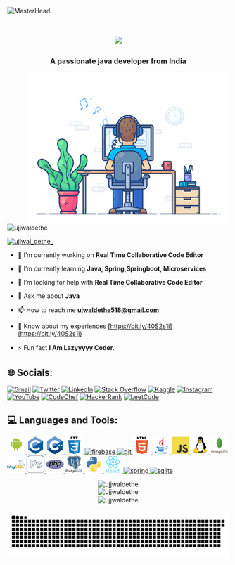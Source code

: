 ![MasterHead](https://mir-s3-cdn-cf.behance.net/project_modules/fs/54b6c068097599.5b50bca476b9b.gif)


<h1 align="center">
    <img src="https://readme-typing-svg.herokuapp.com/?font=Righteous&size=35&center=true&vCenter=true&width=500&height=70&duration=4000&lines=Hi+There!+👋;+I'm+Ujjwal+Dethe!;" />
</h1>

<h3 align="center">A passionate java developer from India</h3>
<img align="right" alt="Coding" width="460" src="https://raw.githubusercontent.com/ujjwaldethe/ujjwaldethe/f97c2e325ae77615a50fb689eb84593f79407ba7/.github/workflows/coding.gif">

<p align="left">
    <img src="https://komarev.com/ghpvc/?username=ujjwaldethe&label=Profile%20views&color=0e75b6&style=flat" alt="ujjwaldethe" />
  
</p>

<p align="left"> <a href="https://linkedin.com/in/ujjwal-dethe-64a59a21a" target="_blank"><img src="https://img.shields.io/badge/LinkedIn-Profile-blue?logo=linkedin&style=for-the-badge" alt="ujjwal_dethe_" /></a> </p>


- 🔭 I’m currently working on **Real Time Collaborative Code Editor**

- 🌱 I’m currently learning **Java, Spring,Springboot, Microservices**

- 🤝 I’m looking for help with **Real Time Collaborative Code Editor**

- 💬 Ask me about **Java**

- 📫 How to reach me **ujwaldethe518@gmail.com**

- 📄 Know about my experiences [https://bit.ly/40S2s1i](https://bit.ly/40S2s1i)

- ⚡ Fun fact **I Am Lazyyyyy Coder.**

## 🌐 Socials:

[![Gmail](https://img.shields.io/badge/Gmail-D14836?logo=gmail&logoColor=white)](https://mail.google.com/mail/?view=cm&fs=1&to=ujjwaldethe518@gmail.com)
[![Twitter](https://img.shields.io/badge/Twitter-1DA1F2?logo=twitter&logoColor=white)](https://twitter.com/ujjwal_dethe_) 
[![LinkedIn](https://img.shields.io/badge/LinkedIn-0A66C2?logo=linkedin&logoColor=white)](https://linkedin.com/in/ujjwal-dethe-64a59a21a) 
[![Stack Overflow](https://img.shields.io/badge/Stack%20Overflow-F58025?logo=stackoverflow&logoColor=white)](https://stackoverflow.com/users/15903226/ujwal-dethe) 
[![Kaggle](https://img.shields.io/badge/Kaggle-20BEFF?logo=kaggle&logoColor=white)](https://kaggle.com/ujjwaldethe) 
[![Instagram](https://img.shields.io/badge/Instagram-E4405F?logo=instagram&logoColor=white)](https://instagram.com/krishna_dethe__) 
[![YouTube](https://img.shields.io/badge/YouTube-FF0000?logo=youtube&logoColor=white)](https://youtube.com/@ujjwaldethe6537?si=OqorRv4auV3Ok9Ac) 
[![CodeChef](https://img.shields.io/badge/CodeChef-5B4638?logo=codechef&logoColor=white)](https://www.codechef.com/users/cry_dell_57) 
[![HackerRank](https://img.shields.io/badge/HackerRank-2EC866?logo=hackerrank&logoColor=white)](https://www.hackerrank.com/ujwaldethe518) 
[![LeetCode](https://img.shields.io/badge/LeetCode-FFA116?logo=leetcode&logoColor=white)](https://www.leetcode.com/ujjwaldethe)

## 💻 Languages and Tools:
<p align="left"> <a href="https://developer.android.com" target="_blank" rel="noreferrer"> <img src="https://raw.githubusercontent.com/devicons/devicon/master/icons/android/android-original-wordmark.svg" alt="android" width="40" height="40"/> </a> <a href="https://www.cprogramming.com/" target="_blank" rel="noreferrer"> <img src="https://raw.githubusercontent.com/devicons/devicon/master/icons/c/c-original.svg" alt="c" width="40" height="40"/> </a> <a href="https://www.w3schools.com/cpp/" target="_blank" rel="noreferrer"> <img src="https://raw.githubusercontent.com/devicons/devicon/master/icons/cplusplus/cplusplus-original.svg" alt="cplusplus" width="40" height="40"/> </a> <a href="https://www.w3schools.com/css/" target="_blank" rel="noreferrer"> <img src="https://raw.githubusercontent.com/devicons/devicon/master/icons/css3/css3-original-wordmark.svg" alt="css3" width="40" height="40"/> </a> <a href="https://firebase.google.com/" target="_blank" rel="noreferrer"> <img src="https://www.vectorlogo.zone/logos/firebase/firebase-icon.svg" alt="firebase" width="40" height="40"/> </a> <a href="https://git-scm.com/" target="_blank" rel="noreferrer"> <img src="https://www.vectorlogo.zone/logos/git-scm/git-scm-icon.svg" alt="git" width="40" height="40"/> </a> <a href="https://www.w3.org/html/" target="_blank" rel="noreferrer"> <img src="https://raw.githubusercontent.com/devicons/devicon/master/icons/html5/html5-original-wordmark.svg" alt="html5" width="40" height="40"/> </a> <a href="https://www.java.com" target="_blank" rel="noreferrer"> <img src="https://raw.githubusercontent.com/devicons/devicon/master/icons/java/java-original.svg" alt="java" width="40" height="40"/> </a> <a href="https://developer.mozilla.org/en-US/docs/Web/JavaScript" target="_blank" rel="noreferrer"> <img src="https://raw.githubusercontent.com/devicons/devicon/master/icons/javascript/javascript-original.svg" alt="javascript" width="40" height="40"/> </a> <a href="https://www.linux.org/" target="_blank" rel="noreferrer"> <img src="https://raw.githubusercontent.com/devicons/devicon/master/icons/linux/linux-original.svg" alt="linux" width="40" height="40"/> </a> <a href="https://www.mongodb.com/" target="_blank" rel="noreferrer"> <img src="https://raw.githubusercontent.com/devicons/devicon/master/icons/mongodb/mongodb-original-wordmark.svg" alt="mongodb" width="40" height="40"/> </a> <a href="https://www.mysql.com/" target="_blank" rel="noreferrer"> <img src="https://raw.githubusercontent.com/devicons/devicon/master/icons/mysql/mysql-original-wordmark.svg" alt="mysql" width="40" height="40"/> </a> <a href="https://www.photoshop.com/en" target="_blank" rel="noreferrer"> <img src="https://raw.githubusercontent.com/devicons/devicon/master/icons/photoshop/photoshop-line.svg" alt="photoshop" width="40" height="40"/> </a> <a href="https://www.php.net" target="_blank" rel="noreferrer"> <img src="https://raw.githubusercontent.com/devicons/devicon/master/icons/php/php-original.svg" alt="php" width="40" height="40"/> </a> <a href="https://www.postgresql.org" target="_blank" rel="noreferrer"> <img src="https://raw.githubusercontent.com/devicons/devicon/master/icons/postgresql/postgresql-original-wordmark.svg" alt="postgresql" width="40" height="40"/> </a> <a href="https://www.python.org" target="_blank" rel="noreferrer"> <img src="https://raw.githubusercontent.com/devicons/devicon/master/icons/python/python-original.svg" alt="python" width="40" height="40"/> </a> <a href="https://reactjs.org/" target="_blank" rel="noreferrer"> <img src="https://raw.githubusercontent.com/devicons/devicon/master/icons/react/react-original-wordmark.svg" alt="react" width="40" height="40"/> </a> <a href="https://spring.io/" target="_blank" rel="noreferrer"> <img src="https://www.vectorlogo.zone/logos/springio/springio-icon.svg" alt="spring" width="40" height="40"/> </a> <a href="https://www.sqlite.org/" target="_blank" rel="noreferrer"> <img src="https://www.vectorlogo.zone/logos/sqlite/sqlite-icon.svg" alt="sqlite" width="40" height="40"/> </a> </p>
</p>

<div align="center">
  <img width="390" src="https://github-readme-streak-stats-wjz5.vercel.app?user=ujjwaldethe&theme=dark" alt="ujjwaldethe"  />
  <br/>
<img width="390" src="https://github-readme-stats.vercel.app/api?username=ujjwaldethe&show_icons=true&locale=en&theme=dark" alt="ujjwaldethe" />
  <br/>
  <img width="390" align="center" src="https://github-readme-stats.vercel.app/api/top-langs?username=ujjwaldethe&show_icons=true&locale=en&layout=compact&theme=dark" alt="ujjwaldethe" />
</div>
<br>

<div align="center">
    <img src="https://github.com/ujjwaldethe/ujjwaldethe/blob/output/github-snake-dark.svg" alt="snake gif">
</div>

